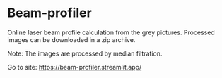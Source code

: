 # Beam-profiler
Online laser beam profile calculation from the grey pictures.
Processed images can be downloaded in a zip archive.

Note: The images are processed by median filtration.

Go to site: https://beam-profiler.streamlit.app/